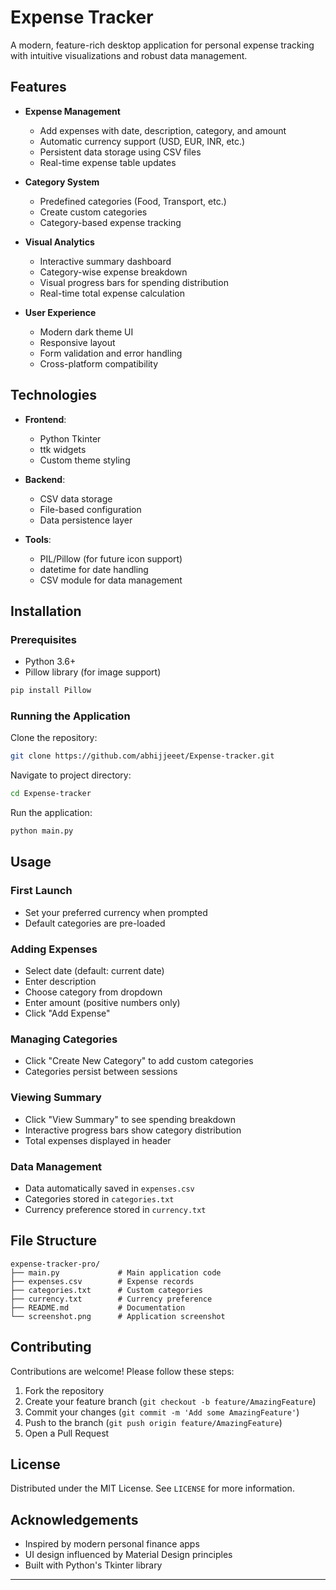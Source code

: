 # Expense Tracker

A modern, feature-rich desktop application for personal expense tracking with intuitive visualizations and robust data management.

## Features

- **Expense Management**
  - Add expenses with date, description, category, and amount
  - Automatic currency support (USD, EUR, INR, etc.)
  - Persistent data storage using CSV files
  - Real-time expense table updates

- **Category System**
  - Predefined categories (Food, Transport, etc.)
  - Create custom categories
  - Category-based expense tracking

- **Visual Analytics**
  - Interactive summary dashboard
  - Category-wise expense breakdown
  - Visual progress bars for spending distribution
  - Real-time total expense calculation

- **User Experience**
  - Modern dark theme UI
  - Responsive layout
  - Form validation and error handling
  - Cross-platform compatibility

## Technologies

- **Frontend**: 
  - Python Tkinter
  - ttk widgets
  - Custom theme styling

- **Backend**:
  - CSV data storage
  - File-based configuration
  - Data persistence layer

- **Tools**:
  - PIL/Pillow (for future icon support)
  - datetime for date handling
  - CSV module for data management

## Installation

### Prerequisites
- Python 3.6+
- Pillow library (for image support)

```bash
pip install Pillow
```

### Running the Application

Clone the repository:

```bash
git clone https://github.com/abhijjeeet/Expense-tracker.git
```

Navigate to project directory:

```bash
cd Expense-tracker
```

Run the application:

```bash
python main.py
```

## Usage

### First Launch
- Set your preferred currency when prompted
- Default categories are pre-loaded

### Adding Expenses
- Select date (default: current date)
- Enter description
- Choose category from dropdown
- Enter amount (positive numbers only)
- Click "Add Expense"

### Managing Categories
- Click "Create New Category" to add custom categories
- Categories persist between sessions

### Viewing Summary
- Click "View Summary" to see spending breakdown
- Interactive progress bars show category distribution
- Total expenses displayed in header

### Data Management
- Data automatically saved in `expenses.csv`
- Categories stored in `categories.txt`
- Currency preference stored in `currency.txt`

## File Structure

```
expense-tracker-pro/
├── main.py             # Main application code
├── expenses.csv        # Expense records
├── categories.txt      # Custom categories
├── currency.txt        # Currency preference
├── README.md           # Documentation
└── screenshot.png      # Application screenshot
```

## Contributing

Contributions are welcome! Please follow these steps:

1. Fork the repository
2. Create your feature branch (`git checkout -b feature/AmazingFeature`)
3. Commit your changes (`git commit -m 'Add some AmazingFeature'`)
4. Push to the branch (`git push origin feature/AmazingFeature`)
5. Open a Pull Request

## License

Distributed under the MIT License. See `LICENSE` for more information.

## Acknowledgements

- Inspired by modern personal finance apps
- UI design influenced by Material Design principles
- Built with Python's Tkinter library

---

